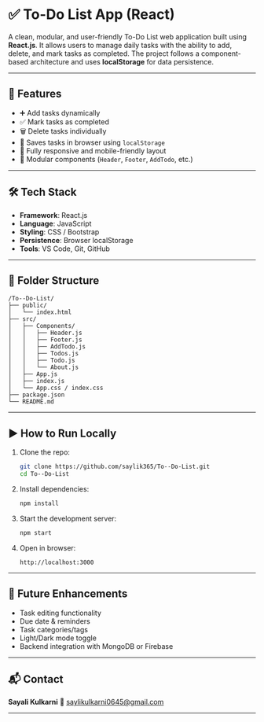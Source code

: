 
# ✅ To-Do List App (React)

A clean, modular, and user-friendly To-Do List web application built using **React.js**. It allows users to manage daily tasks with the ability to add, delete, and mark tasks as completed. The project follows a component-based architecture and uses **localStorage** for data persistence.

---

## 🚀 Features

* ➕ Add tasks dynamically
* ✅ Mark tasks as completed
* 🗑️ Delete tasks individually
* 💾 Saves tasks in browser using `localStorage`
* 📱 Fully responsive and mobile-friendly layout
* 🧩 Modular components (`Header`, `Footer`, `AddTodo`, etc.)

---

## 🛠 Tech Stack

* **Framework**: React.js
* **Language**: JavaScript
* **Styling**: CSS / Bootstrap
* **Persistence**: Browser localStorage
* **Tools**: VS Code, Git, GitHub

---

## 📁 Folder Structure

```
/To--Do-List/
├── public/
│   └── index.html
├── src/
│   ├── Components/
│   │   ├── Header.js
│   │   ├── Footer.js
│   │   ├── AddTodo.js
│   │   ├── Todos.js
│   │   ├── Todo.js
│   │   └── About.js
│   ├── App.js
│   ├── index.js
│   └── App.css / index.css
├── package.json
└── README.md
```

---

## ▶️ How to Run Locally

1. Clone the repo:

   ```bash
   git clone https://github.com/saylik365/To--Do-List.git
   cd To--Do-List
   ```

2. Install dependencies:

   ```bash
   npm install
   ```

3. Start the development server:

   ```bash
   npm start
   ```

4. Open in browser:

   ```
   http://localhost:3000
   ```

---

## 🔮 Future Enhancements

* Task editing functionality
* Due date & reminders
* Task categories/tags
* Light/Dark mode toggle
* Backend integration with MongoDB or Firebase

---

## 📬 Contact

**Sayali Kulkarni**
📧 [saylikulkarni0645@gmail.com](mailto:saylikulkarni0645@gmail.com)

---
